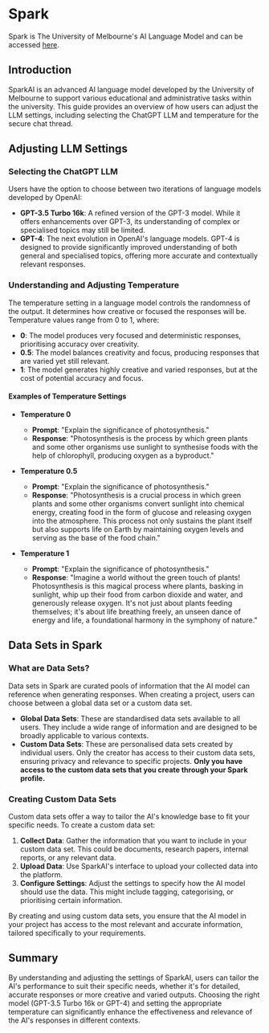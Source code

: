 # Spark

Spark is The University of Melbourne's AI Language Model and can be accessed [here](https://spark.unimelb.edu.au/). 

## Introduction

SparkAI is an advanced AI language model developed by the University of Melbourne to support various educational and administrative tasks within the university. This guide provides an overview of how users can adjust the LLM settings, including selecting the ChatGPT LLM and temperature for the secure chat thread.

## Adjusting LLM Settings

### Selecting the ChatGPT LLM

Users have the option to choose between two iterations of language models developed by OpenAI:

- **GPT-3.5 Turbo 16k**: A refined version of the GPT-3 model. While it offers enhancements over GPT-3, its understanding of complex or specialised topics may still be limited.
- **GPT-4**: The next evolution in OpenAI's language models. GPT-4 is designed to provide significantly improved understanding of both general and specialised topics, offering more accurate and contextually relevant responses.

### Understanding and Adjusting Temperature

The temperature setting in a language model controls the randomness of the output. It determines how creative or focused the responses will be. Temperature values range from 0 to 1, where:

- **0**: The model produces very focused and deterministic responses, prioritising accuracy over creativity.
- **0.5**: The model balances creativity and focus, producing responses that are varied yet still relevant.
- **1**: The model generates highly creative and varied responses, but at the cost of potential accuracy and focus.

#### Examples of Temperature Settings

- **Temperature 0**
  - **Prompt**: "Explain the significance of photosynthesis."
  - **Response**: "Photosynthesis is the process by which green plants and some other organisms use sunlight to synthesise foods with the help of chlorophyll, producing oxygen as a byproduct."

- **Temperature 0.5**
  - **Prompt**: "Explain the significance of photosynthesis."
  - **Response**: "Photosynthesis is a crucial process in which green plants and some other organisms convert sunlight into chemical energy, creating food in the form of glucose and releasing oxygen into the atmosphere. This process not only sustains the plant itself but also supports life on Earth by maintaining oxygen levels and serving as the base of the food chain."

- **Temperature 1**
  - **Prompt**: "Explain the significance of photosynthesis."
  - **Response**: "Imagine a world without the green touch of plants! Photosynthesis is this magical process where plants, basking in sunlight, whip up their food from carbon dioxide and water, and generously release oxygen. It's not just about plants feeding themselves; it's about life breathing freely, an unseen dance of energy and life, a foundational harmony in the symphony of nature."

## Data Sets in Spark

### What are Data Sets?

Data sets in Spark are curated pools of information that the AI model can reference when generating responses. When creating a project, users can choose between a global data set or a custom data set. 

- **Global Data Sets**: These are standardised data sets available to all users. They include a wide range of information and are designed to be broadly applicable to various contexts.
- **Custom Data Sets**: These are personalised data sets created by individual users. Only the creator has access to their custom data sets, ensuring privacy and relevance to specific projects. **Only you have access to the custom data sets that you create through your Spark profile.**

### Creating Custom Data Sets

Custom data sets offer a way to tailor the AI's knowledge base to fit your specific needs. To create a custom data set:

1. **Collect Data**: Gather the information that you want to include in your custom data set. This could be documents, research papers, internal reports, or any relevant data.
2. **Upload Data**: Use SparkAI's interface to upload your collected data into the platform.
3. **Configure Settings**: Adjust the settings to specify how the AI model should use the data. This might include tagging, categorising, or prioritising certain information.

By creating and using custom data sets, you ensure that the AI model in your project has access to the most relevant and accurate information, tailored specifically to your requirements.


## Summary

By understanding and adjusting the settings of SparkAI, users can tailor the AI's performance to suit their specific needs, whether it's for detailed, accurate responses or more creative and varied outputs. Choosing the right model (GPT-3.5 Turbo 16k or GPT-4) and setting the appropriate temperature can significantly enhance the effectiveness and relevance of the AI's responses in different contexts.

